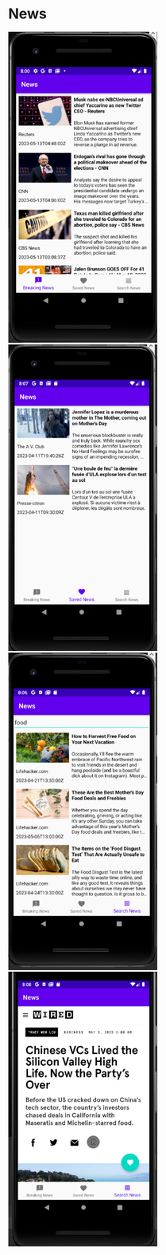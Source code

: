 # News

<img src="screenshots/1.png" alt="shoppinglist" width="300"/>

<img src="screenshots/2.png" alt="shoppinglist" width="300"/>

<img src="screenshots/3.png" alt="shoppinglist" width="300"/>

<img src="screenshots/4.png" alt="shoppinglist" width="300"/>